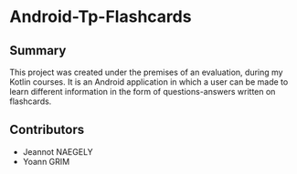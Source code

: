 # Android-Tp-Flashcards

## Summary

This project was created under the premises of an evaluation, during my Kotlin courses.
It is an Android application in which a user can be made to learn different information in the form of questions-answers written on flashcards.

## Contributors

- Jeannot NAEGELY
- Yoann GRIM
